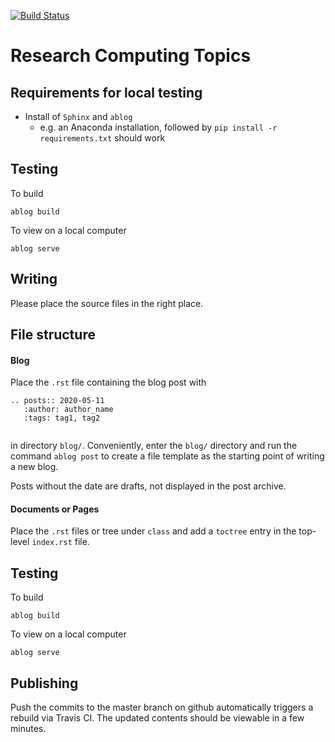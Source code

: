 [![Build Status](https://travis-ci.com/research-computing-topics/blog.svg?branch=master)](https://travis-ci.com/research-computing-topics/blog)

# Research Computing Topics


## Requirements for local testing

- Install of `Sphinx` and `ablog`
    - e.g. an Anaconda installation, followed by `pip install -r requirements.txt` should work


## Testing

To build

```
ablog build
```

To view on a local computer

```
ablog serve
```

## Writing

Please place the source files in the right place.

## File structure

#### Blog


Place the `.rst` file containing the blog post with

```
.. posts:: 2020-05-11
   :author: author_name
   :tags: tag1, tag2
    
```
in directory `blog/`. 
Conveniently, enter the `blog/` directory and run the command `ablog post` to create a file template
as the starting point of writing a new blog.

Posts without the date are drafts, not displayed in the post archive.


#### Documents or Pages

Place the `.rst` files or tree under `class` and add a `toctree` entry in the top-level `index.rst` file.

## Testing

To build

```
ablog build
```

To view on a local computer

```
ablog serve
```



## Publishing

Push the commits to the master branch on github automatically triggers a rebuild via Travis CI.
The updated contents should be viewable in a few minutes.


